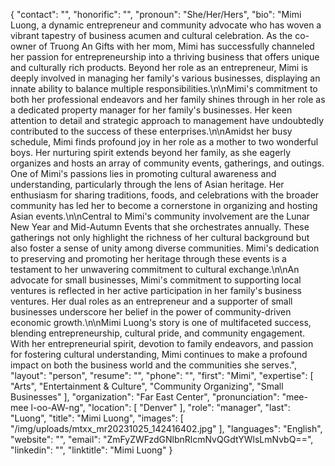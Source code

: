 {
  "contact": "",
  "honorific": "",
  "pronoun": "She/Her/Hers",
  "bio": "Mimi Luong, a dynamic entrepreneur and community advocate who has woven a vibrant tapestry of business acumen and cultural celebration. As the co-owner of Truong An Gifts with her mom, Mimi has successfully channeled her passion for entrepreneurship into a thriving business that offers unique and culturally rich products. Beyond her role as an entrepreneur, Mimi is deeply involved in managing her family's various businesses, displaying an innate ability to balance multiple responsibilities.\n\nMimi's commitment to both her professional endeavors and her family shines through in her role as a dedicated property manager for her family's businesses. Her keen attention to detail and strategic approach to management have undoubtedly contributed to the success of these enterprises.\n\nAmidst her busy schedule, Mimi finds profound joy in her role as a mother to two wonderful boys. Her nurturing spirit extends beyond her family, as she eagerly organizes and hosts an array of community events, gatherings, and outings. One of Mimi's passions lies in promoting cultural awareness and understanding, particularly through the lens of Asian heritage. Her enthusiasm for sharing traditions, foods, and celebrations with the broader community has led her to become a cornerstone in organizing and hosting Asian events.\n\nCentral to Mimi's community involvement are the Lunar New Year and Mid-Autumn Events that she orchestrates annually. These gatherings not only highlight the richness of her cultural background but also foster a sense of unity among diverse communities. Mimi's dedication to preserving and promoting her heritage through these events is a testament to her unwavering commitment to cultural exchange.\n\nAn advocate for small businesses, Mimi's commitment to supporting local ventures is reflected in her active participation in her family's business ventures. Her dual roles as an entrepreneur and a supporter of small businesses underscore her belief in the power of community-driven economic growth.\n\nMimi Luong's story is one of multifaceted success, blending entrepreneurship, cultural pride, and community engagement. With her entrepreneurial spirit, devotion to family endeavors, and passion for fostering cultural understanding, Mimi continues to make a profound impact on both the business world and the communities she serves.",
  "layout": "person",
  "resume": "",
  "phone": "",
  "first": "Mimi",
  "expertise": [
    "Arts",
    "Entertainment & Culture",
    "Community Organizing",
    "Small Businesses"
  ],
  "organization": "Far East Center",
  "pronunciation": "mee-mee l-oo-AW-ng",
  "location": [
    "Denver"
  ],
  "role": "manager",
  "last": "Luong",
  "title": "Mimi Luong",
  "images": [
    "/img/uploads/mtxx_mr20231025_142416402.jpg"
  ],
  "languages": "English",
  "website": "",
  "email": "ZmFyZWFzdGNlbnRlcmNvQGdtYWlsLmNvbQ==",
  "linkedin": "",
  "linktitle": "Mimi Luong"
}
